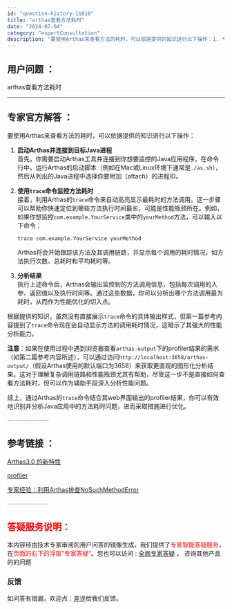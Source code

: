```yaml
---
id: "question-history-11810"
title: "arthas查看方法耗时"
date: "2024-07-04"
category: "expertConsultation"
description: "要使用Arthas来查看方法的耗时，可以依据提供的知识进行以下操作：1. **启动Arthas并连接到目标Java进程**     首先，你需要启动Arthas工具并连接到你想要监控的Java应用程序。在命令行中，运行Arthas的启动脚本（例如在Mac或Linux环境下通常是`./as.sh`），"
---
```


## 用户问题 ：

arthas查看方法耗时

---

## 专家官方解答 ：

要使用Arthas来查看方法的耗时，可以依据提供的知识进行以下操作：

1. **启动Arthas并连接到目标Java进程**  
   首先，你需要启动Arthas工具并连接到你想要监控的Java应用程序。在命令行中，运行Arthas的启动脚本（例如在Mac或Linux环境下通常是`./as.sh`），然后从列出的Java进程中选择你要附加（attach）的进程ID。

2. **使用`trace`命令监控方法耗时**  
   接着，利用Arthas的`trace`命令来自动高亮显示最耗时的方法调用。这一步骤可以帮助你快速定位到哪些方法执行时间最长，可能是性能瓶颈所在。例如，如果你想监控`com.example.YourService`类中的`yourMethod`方法，可以输入以下命令：

   ```
   trace com.example.YourService yourMethod
   ```

   Arthas将会开始跟踪该方法及其调用链路，并显示每个调用的耗时情况，如方法执行次数、总耗时和平均耗时等。

3. **分析结果**  
   执行上述命令后，Arthas会输出监控到的方法调用信息，包括每次调用的入参、返回值以及执行时间等。通过这些数据，你可以分析出哪个方法调用最为耗时，从而作为性能优化的切入点。

根据提供的知识，虽然没有直接展示`trace`命令的具体输出样式，但第一篇参考内容提到了`trace`命令现在会自动显示方法的调用耗时情况，这暗示了其强大的性能分析能力。

**注意**：如果在使用过程中遇到浏览器查看`arthas-output`下的profiler结果的需求（如第二篇参考内容所述），可以通过访问`http://localhost:3658/arthas-output/`（假设Arthas使用的默认端口为3658）来获取更直观的图形化分析结果。这对于理解复杂调用链路和性能瓶颈尤其有帮助，尽管这一步不是直接如何查看方法耗时，但可以作为辅助手段深入分析性能问题。

综上，通过Arthas的`trace`命令结合其web界面输出的profiler结果，你可以有效地识别并分析Java应用中的方法耗时问题，进而采取措施进行优化。

<font color="#949494">---------------</font>

## 参考链接 ：

[Arthas3.0 的新特性](../arthas3.md)

[profiler](../profiler.md)

[专家经验：利用Arthas排查NoSuchMethodError](./user-question-history14763.md)

<font color="#949494">---------------</font>

## <font color="#FF0000">答疑服务说明：</font>

本内容经由技术专家审阅的用户问答的镜像生成，我们提供了<font color="#FF0000">专家智能答疑服务</font>，在<font color="#FF0000">页面的右下的浮窗”专家答疑“</font>。您也可以访问 : [全局专家答疑](https://answer.opensource.alibaba.com/docs/intro) 。 咨询其他产品的的问题

### 反馈

如问答有错漏，欢迎点：[差评](https://ai.nacos.io/user/feedbackByEnhancerGradePOJOID?enhancerGradePOJOId=16057)给我们反馈。
